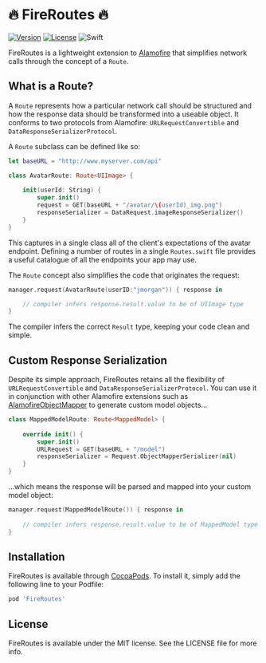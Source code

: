 # 🔥 FireRoutes 🔥

[![Version](https://img.shields.io/cocoapods/v/FireRoutes.svg?style=flat)](http://cocoapods.org/pods/FireRoutes)
[![License](https://img.shields.io/cocoapods/l/FireRoutes.svg?style=flat)](http://cocoapods.org/pods/FireRoutes)
![Swift](https://img.shields.io/badge/Swift-3.0-orange.svg)

FireRoutes is a lightweight extension to [Alamofire](https://github.com/Alamofire/Alamofire) that simplifies network calls through the concept of a `Route`.

## What is a Route?

A `Route` represents how a particular network call should be structured and how the response data should be transformed into a useable object. It conforms to two protocols from Alamofire: `URLRequestConvertible` and `DataResponseSerializerProtocol`. 

A `Route` subclass can be defined like so:

```swift
let baseURL = "http://www.myserver.com/api"

class AvatarRoute: Route<UIImage> {
  
    init(userId: String) {
        super.init()
        request = GET(baseURL + "/avatar/\(userId)_img.png")
        responseSerializer = DataRequest.imageResponseSerializer()
    }
}
```

This captures in a single class all of the client's expectations of the avatar endpoint. Defining a number of routes in a single `Routes.swift` file provides a useful catalogue of all the endpoints your app may use.


The `Route` concept also simplifies the code that originates the request:

```swift
manager.request(AvatarRoute(userID:"jmorgan")) { response in

	// compiler infers response.result.value to be of UIImage type
}
```

The compiler infers the correct `Result` type, keeping your code clean and simple.

## Custom Response Serialization

Despite its simple approach, FireRoutes retains all the flexibility of `URLRequestConvertible` and `DataResponseSerializerProtocol`. You can use it in conjunction with other Alamofire extensions such as [AlamofireObjectMapper](https://github.com/tristanhimmelman/AlamofireObjectMapper) to generate custom model objects...

```swift
class MappedModelRoute: Route<MappedModel> {
    
    override init() {
        super.init()
        URLRequest = GET(baseURL + "/model")
        responseSerializer = Request.ObjectMapperSerializer(nil)
    }
}
```
...which means the response will be parsed and mapped into your custom model object:

```swift
manager.request(MappedModelRoute()) { response in
	
	// compiler infers response.result.value to be of MappedModel type
}
```

## Installation

FireRoutes is available through [CocoaPods](http://cocoapods.org). To install
it, simply add the following line to your Podfile:

```ruby
pod 'FireRoutes'
```

## License

FireRoutes is available under the MIT license. See the LICENSE file for more info.

